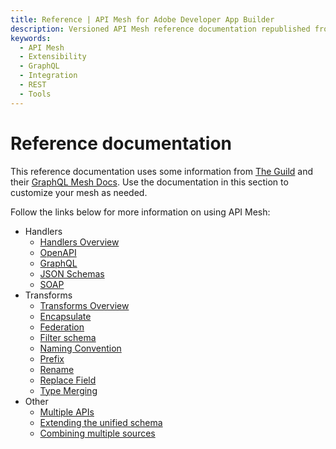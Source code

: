 ```yaml
---
title: Reference | API Mesh for Adobe Developer App Builder
description: Versioned API Mesh reference documentation republished from the GraphQL Mesh documentation site (under the MIT license).
keywords:
  - API Mesh
  - Extensibility
  - GraphQL
  - Integration
  - REST
  - Tools
---
```


# Reference documentation

This reference documentation uses some information from [The Guild] and their [GraphQL Mesh Docs]. Use the documentation in this section to customize your mesh as needed.

Follow the links below for more information on using API Mesh:

-  Handlers
   -  [Handlers Overview]
   -  [OpenAPI]
   -  [GraphQL]
   -  [JSON Schemas]
   -  [SOAP](./handlers/soap.md)
-  Transforms
   -  [Transforms Overview]
   -  [Encapsulate]
   -  [Federation]
   -  [Filter schema]
   -  [Naming Convention]
   -  [Prefix]
   -  [Rename]
   -  [Replace Field]
   -  [Type Merging]
-  Other
   -  [Multiple APIs]
   -  [Extending the unified schema](../gateway/extending-unified-schema.md)
   -  [Combining multiple sources](combining-multiple-sources.md)

<!-- Link Definitions -->
[OpenAPI]: handlers/openapi.md
[GraphQL]: handlers/graphql.md
[JSON Schemas]: handlers/json-schema.md
[Encapsulate]: transforms/encapsulate.md
[Federation]: transforms/federation.md
[Filter schema]: transforms/filter-schema.md
[Naming Convention]: transforms/naming-convention.md
[Prefix]: transforms/prefix.md
[Rename]: transforms/rename.md
[Replace Field]: transforms/replace-field.md
[Type Merging]: transforms/type-merging.md
[Multiple APIs]: multiple-apis.md
[The Guild]: https://www.the-guild.dev/
[MIT License]: https://github.com/Urigo/graphql-mesh/blob/master/LICENSE#L3
[GraphQL Mesh Docs]: https://www.graphql-mesh.com/docs/
[Handlers Overview]: ./handlers/index.md
[Transforms Overview]: ./transforms/index.md
